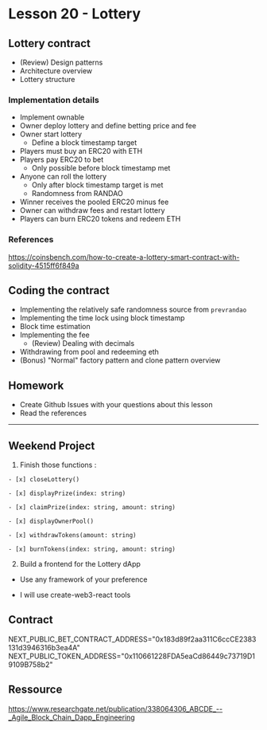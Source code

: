 # Lesson 20 - Lottery

## Lottery contract

* (Review) Design patterns
* Architecture overview
* Lottery structure

### Implementation details

* Implement ownable
* Owner deploy lottery and define betting price and fee
* Owner start lottery
  * Define a block timestamp target
* Players must buy an ERC20 with ETH
* Players pay ERC20 to bet
  * Only possible before block timestamp met
* Anyone can roll the lottery
  * Only after block timestamp target is met
  * Randomness from RANDAO
* Winner receives the pooled ERC20 minus fee
* Owner can withdraw fees and restart lottery
* Players can burn ERC20 tokens and redeem ETH

### References

<https://coinsbench.com/how-to-create-a-lottery-smart-contract-with-solidity-4515ff6f849a>

## Coding the contract

* Implementing the relatively safe randomness source from `prevrandao`
* Implementing the time lock using block timestamp
* Block time estimation
* Implementing the fee
  * (Review) Dealing with decimals
* Withdrawing from pool and redeeming eth
* (Bonus) "Normal" factory pattern and clone pattern overview

## Homework

* Create Github Issues with your questions about this lesson
* Read the references

---

## Weekend Project
1. Finish those functions :

```
- [x] closeLottery()

- [x] displayPrize(index: string)

- [x] claimPrize(index: string, amount: string)

- [x] displayOwnerPool()

- [x] withdrawTokens(amount: string)

- [x] burnTokens(index: string, amount: string)

```
2. Build a frontend for the Lottery dApp
  * Use any framework of your preference
- I will use create-web3-react tools

## Contract
NEXT_PUBLIC_BET_CONTRACT_ADDRESS="0x183d89f2aa311C6ccCE2383131d3946316b3ea4A"
NEXT_PUBLIC_TOKEN_ADDRESS="0x110661228FDA5eaCd86449c73719D19109B758b2"

## Ressource 
https://www.researchgate.net/publication/338064306_ABCDE_--_Agile_Block_Chain_Dapp_Engineering